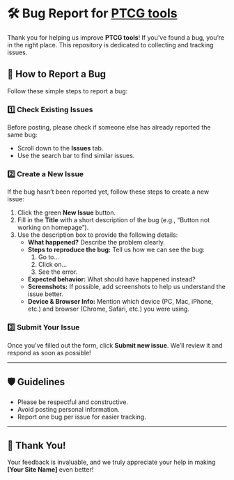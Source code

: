 # 🛠 Bug Report for [PTCG tools](https://www.ptcg-tools.com/)

Thank you for helping us improve **PTCG tools**! If you’ve found a bug, you’re in the right place. This repository is dedicated to collecting and tracking issues.

## 🚀 How to Report a Bug

Follow these simple steps to report a bug:

### 1️⃣ Check Existing Issues  
Before posting, please check if someone else has already reported the same bug:  
- Scroll down to the **Issues** tab.  
- Use the search bar to find similar issues.  

### 2️⃣ Create a New Issue  
If the bug hasn’t been reported yet, follow these steps to create a new issue:

1. Click the green **New Issue** button.  
2. Fill in the **Title** with a short description of the bug (e.g., “Button not working on homepage”).  
3. Use the description box to provide the following details:  
   - **What happened?** Describe the problem clearly.  
   - **Steps to reproduce the bug:** Tell us how we can see the bug:  
     1. Go to...  
     2. Click on...  
     3. See the error.  
   - **Expected behavior:** What should have happened instead?  
   - **Screenshots:** If possible, add screenshots to help us understand the issue better.  
   - **Device & Browser Info:** Mention which device (PC, Mac, iPhone, etc.) and browser (Chrome, Safari, etc.) you were using.  

### 3️⃣ Submit Your Issue  
Once you’ve filled out the form, click **Submit new issue**. We’ll review it and respond as soon as possible!

---

## 🛡 Guidelines
- Please be respectful and constructive.  
- Avoid posting personal information.  
- Report one bug per issue for easier tracking.  

---

## 🖤 Thank You!  
Your feedback is invaluable, and we truly appreciate your help in making **[Your Site Name]** even better!
